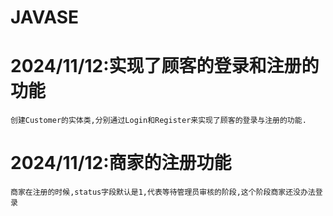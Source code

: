 # JAVASE
# 2024/11/12:实现了顾客的登录和注册的功能
    创建Customer的实体类,分别通过Login和Register来实现了顾客的登录与注册的功能.
# 2024/11/12:商家的注册功能
    商家在注册的时候,status字段默认是1,代表等待管理员审核的阶段,这个阶段商家还没办法登录